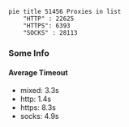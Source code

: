 
```mermaid
pie title 51456 Proxies in list
    "HTTP" : 22625
    "HTTPS": 6393
    "SOCKS" : 28113
```

### Some Info
#### Average Timeout

- mixed: 3.3s
- http: 1.4s
- https: 8.3s
- socks: 4.9s